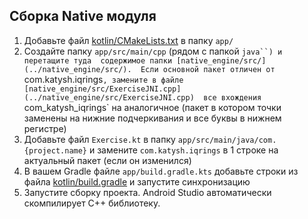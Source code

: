 ## Сборка Native модуля
1. Добавьте файл [kotlin/CMakeLists.txt](CMakeLists.txt) в папку `app/` 
2. Создайте папку `app/src/main/cpp` (рядом с папкой `java``) и перетащите туда 
содержимое папки [native_engine/src/](../native_engine/src/). 
Если основной пакет отличен от `com.katysh.iqrings`, замените в файле [native_engine/src/ExerciseJNI.cpp](../native_engine/src/ExerciseJNI.cpp) 
все вхождения `com_katysh_iqrings` на аналогичное (пакет в котором точки заменены на нижние подчеркивания и все буквы в нижнем регистре)  
3. Добавьте файл `Exercise.kt` в папку `app/src/main/java/com.{project.name}` и замените `com.katysh.iqrings` в 1 строке на актуальный пакет (если он изменился)
4. В вашем Gradle файле `app/build.gradle.kts` добавьте строки из файла [kotlin/build.gradle](../kotlin/build.gradle) и запустите синхронизацию
5. Запустите сборку проекта. Android Studio автоматически скомпилирует C++ библиотеку.
